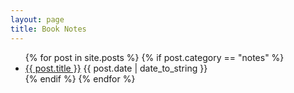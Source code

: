 ```yaml
---
layout: page
title: Book Notes
---
```


<section class="posts">
<ul>
{% for post in site.posts %}
{% if post.category == "notes" %}
<li>
<a href="{{ post.url }}">{{ post.title }}</a>
<time datetime="{{ post.date | date_to_string }}">{{ post.date | date_to_string }}</time>
</li>
{% endif %}
{% endfor %}
</ul>
</section>
